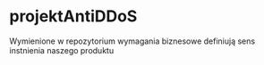 # projektAntiDDoS
Wymienione w repozytorium wymagania biznesowe definiują sens instnienia naszego produktu
